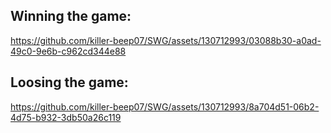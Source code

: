 ## Winning the game:


https://github.com/killer-beep07/SWG/assets/130712993/03088b30-a0ad-49c0-9e6b-c962cd344e88

## Loosing the game:



https://github.com/killer-beep07/SWG/assets/130712993/8a704d51-06b2-4d75-b932-3db50a26c119



